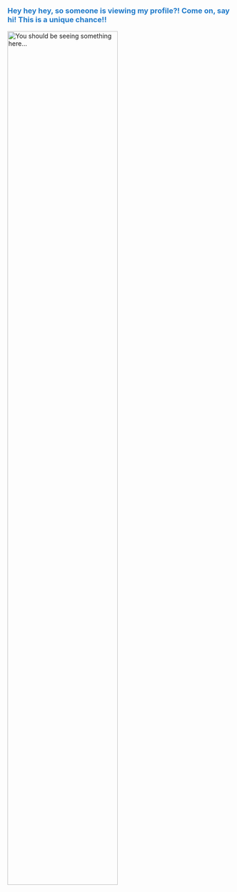 <h3 style="color:#207ac9">Hey hey hey, so someone is viewing my profile?! Come on, say hi! This is a unique chance!!</h3>
<img src="https://media1.tenor.com/m/9RsYHkzRE0EAAAAC/shock-shocker.gif" alt="You should be seeing something here..." style="width:70%;">
